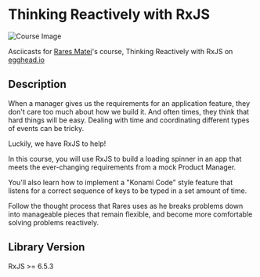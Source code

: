 # Thinking Reactively with RxJS

![Course Image](https://d2eip9sf3oo6c2.cloudfront.net/tags/images/000/000/375/thumb/rxlogo.png)

Asciicasts for [Rares Matei](https://egghead.io/instructors/rares-matei)'s course, Thinking Reactively with RxJS on [egghead.io](https://egghead.io/courses/thinking-reactively-with-rxjs)

## Description
When a manager gives us the requirements for an application feature, they don't care too much about how we build it. And often times, they think that hard things will be easy.
Dealing with time and coordinating different types of events can be tricky.

Luckily, we have RxJS to help!

In this course, you will use RxJS to build a loading spinner in an app that meets the ever-changing requirements from a mock Product Manager.

You'll also learn how to implement a "Konami Code" style feature that listens for a correct sequence of keys to be typed in a set amount of time.

Follow the thought process that Rares uses as he breaks problems down into manageable pieces that remain flexible, and become more comfortable solving problems reactively.

## Library Version
RxJS >= 6.5.3
